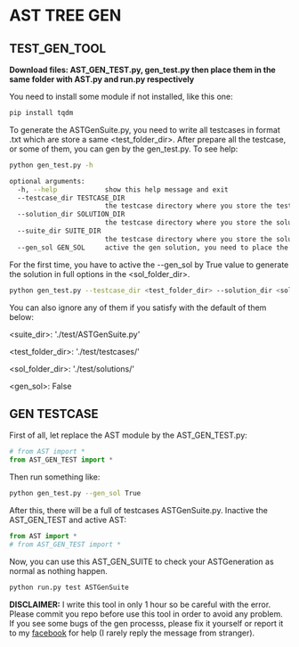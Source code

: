 # AST TREE GEN

## TEST_GEN_TOOL

**Download files: AST_GEN_TEST.py, gen_test.py then place them in the same folder with AST.py and run.py respectively**

You need to install some module if not installed, like this one:

```bash
pip install tqdm
```

To generate the ASTGenSuite.py, you need to write all testcases in format .txt which are store a same <test_folder_dir>. After prepare all the testcase, or some of them, you can gen by the gen_test.py. To see help:

```bash
python gen_test.py -h

optional arguments:
  -h, --help            show this help message and exit
  --testcase_dir TESTCASE_DIR
                        the testcase directory where you store the testcase in *.txt format
  --solution_dir SOLUTION_DIR
                        the testcase directory where you store the solution in *.txt format if there is no solution, please active the gen_sold
  --suite_dir SUITE_DIR
                        the testcase directory where you store the solution in *.txt format if there is no solution, please active the gen_sold
  --gen_sol GEN_SOL     active the gen solution, you need to place the AST_GEN_TEST.py in the same dir with AST.py
```

For the first time, you have to active the --gen_sol by True value to generate the solution in full options in the <sol_folder_dir>.

```bash
python gen_test.py --testcase_dir <test_folder_dir> --solution_dir <sol_folder_dir> --suite_dir ASTGenSuite.py --gen_sol True
```

You can also ignore any of them if you satisfy with the default of them below:

<suite_dir>: './test/ASTGenSuite.py'

<test_folder_dir>: './test/testcases/'

<sol_folder_dir>: './test/solutions/'

<gen_sol>: False

## GEN TESTCASE

First of all, let replace the AST module by the AST_GEN_TEST.py:

```python
# from AST import *
from AST_GEN_TEST import * 
```

Then run something like:

```bash
python gen_test.py --gen_sol True
```

After this, there will be a full of testcases ASTGenSuite.py. Inactive the AST_GEN_TEST and active AST:

```python
from AST import *
# from AST_GEN_TEST import * 
```

Now, you can use this AST_GEN_SUITE to check your ASTGeneration as normal as nothing happen.

```bash
python run.py test ASTGenSuite
```

**DISCLAIMER:** I write this tool in only 1 hour so be careful with the error. Please commit you repo before use this tool in order to avoid any problem. If you see some bugs of the gen processs, please fix it yourself or report it to my [facebook](fb.com/sotfdat) for help (I rarely reply the message from stranger).